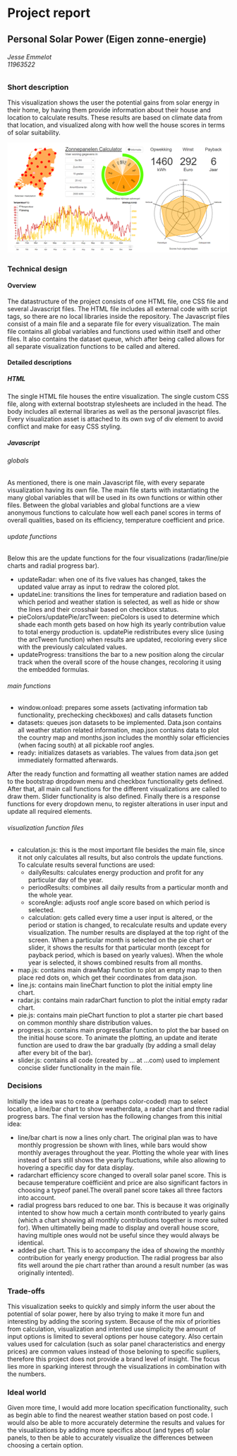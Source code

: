 # Project report
## Personal Solar Power (Eigen zonne-energie)
###### Jesse Emmelot <br> 11963522

### Short description
This visualization shows the user the potential gains from solar energy in their home, by having them provide information about their house and location to calculate results. These results are based on climate data from that location, and visualized along with how well the house scores in terms of solar suitability.

![](doc/final_visualization.png)

### Technical design
#### Overview
The datastructure of the project consists of one HTML file, one CSS file and several Javascript files. The HTML file includes all external code with script tags, so there are no local libraries inside the repository.  The Javascript files consist of a main file and a separate file for every visualization. The main file contains all global variables  and functions used within itself and other files. It also contains the dataset queue, which after being called allows for all separate visualization functions to be called and altered.

#### Detailed descriptions
##### HTML
The single HTML file houses the entire visualization. The single custom CSS file, along with external bootstrap stylesheets are included in the head. The body includes all external libraries as well as the personal javascript files. Every visualization asset is attached to its own svg of div element to avoid conflict and make for easy CSS styling.

##### Javascript
###### globals
As mentioned, there is one main Javascript file, with every separate visualization having its own file. The main file starts with instantiating the many global variables that will be used in its own functions or within other files. Between the global variables and global functions are a view anonymous functions to calculate how well each panel scores in terms of overall qualities, based on its efficiency, temperature coefficient and price.

###### update functions
Below this are the update functions for the four visualizations (radar/line/pie charts and radial progress bar).
- updateRadar: when one of its five values has changed, takes the updated value array as input to redraw the colored plot.
- updateLine: transitions the lines for temperature and radiation based on which period and weather station is selected, as well as hide or show the lines and their crosshair based on checkbox status.
- pieColors/updatePie/arcTween: pieColors is used to determine which shade each month gets based on how high its yearly contribution value  to total energy production is. updatePie redistributes every slice (using the arcTween function) when results are updated, recoloring every slice with the previously calculated values.
- updateProgress: transitions the bar to a new position along the circular track when the overall score of the house changes, recoloring it using the embedded formulas.

###### main functions
- window.onload: prepares some assets (activating information tab functionality, prechecking checkboxes) and calls datasets function
- datasets: queues json datasets to be implemented. Data.json contains all weather station related information, map.json contains data to plot the country map and months.json includes the monthly solar efficiencies (when facing south) at all pickable roof angles.
- ready: initializes datasets as variables. The values from data.json get immediately formatted afterwards.

After the ready function and formatting all weather station names are added to the bootstrap dropdown menu and checkbox functionality gets defined.  After that, all main call functions for the different visualizations are called to draw them. Slider functionality is also defined. Finally there is a response functions for every dropdown menu, to register alterations in user input and update all required elements.

###### visualization function files
- calculation.js: this is the most important file besides the main file, since it not only calculates all results, but also controls the update functions. To calculate results several functions are used:
  - dailyResults: calculates energy production and profit for any particular day of the year.
  - periodResults: combines all daily results from a particular month and the whole year.
  - scoreAngle: adjusts roof angle score based on which period is selected.
  - calculation: gets called every time a user input is altered, or the period or station is changed, to recalculate results and update every visualization. The number results are displayed at the top right of the screen. When a particular month is selected on the pie chart or slider, it shows the results for that particular month (except for payback period, which is based on yearly values). When the whole year is selected, it shows combined results from all months.
- map.js: contains main drawMap function to plot an empty map  to then place red dots on, which get their coordinates from data.json.
- line.js: contains main lineChart function to plot the initial empty line chart.
- radar.js: contains main radarChart function to plot the initial empty radar chart.
- pie.js: contains main pieChart function to plot a starter pie chart based on common monthly share distribution values.
- progress.js: contains main progressBar function to plot the bar based on the initial house score. To animate the plotting, an update and iterate function are used to draw the bar gradually (by adding a small delay after every bit of the bar). 
- slider.js: contains all code (created by … at …com) used to implement concise slider functionality in the main file.

### Decisions
Initially the idea was to create a (perhaps color-coded) map to select location, a line/bar chart to show weatherdata, a radar chart and three radial progress bars. The final version has the following changes from this initial idea:
- line/bar chart is now a lines only chart. The original plan was to have monthly progression be shown with lines, while bars would show monthly averages throughout the year. Plotting the whole year with lines instead of bars still shows the yearly fluctuations, while also allowing to hovering a specific day for data display.
- radarchart efficiency score changed to overall solar panel score. This is because temperature coëfficiënt and price are also significant factors in choosing a typeof panel.The overall panel score takes all three factors into account.
- radial progress bars reduced to one bar. This is because it was originally intented to show how much a certain month contributed to yearly gains (which a chart showing all monthly contributions together is more suited for). When ultimatelly being made to display and overall house score, having multiple ones would not be useful since they would always be identical.
- added pie chart. This is to accompany the idea of showing the monthly contribution for yearly energy production. The radial progress bar also fits well around the pie chart rather than around a result number (as was originally intented).

### Trade-offs
This visualization seeks to quickly and simply inform the user about the potential of solar power, here by also trying to make it more fun and interesting by adding the scoring system. Because of the mix of priorities from calculation, visualization and intented use simplicity the amount of input options is limited to several options per house category. Also certain values used for calculation (such as solar panel characteristics and energy prices) are common values instead of those beloning to specific supliers, therefore this project does not provide a brand level of insight. The focus lies more in sparking interest through the visualizations in combination with the numbers. 

### Ideal world
Given more time, I would add more location specification functionality, such as begin able to find the nearest weather station based on post code. I would also be able to more accurately determine the results and values for the visualizations by adding more specifics about (and types of) solar panels, to then be able to accurately visualize the differences between choosing a certain option. 
